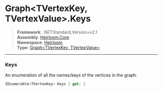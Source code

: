 # Graph\<TVertexKey, TVertexValue>.Keys

> **Framework**: .NETStandard,Version=v2.1  
> **Assembly**: [Heirloom.Core][0]  
> **Namespace**: [Heirloom][0]  
> **Type**: [Graph\<TVertexKey, TVertexValue>][1]  

--------------------------------------------------------------------------------

### Keys

An enumeration of all the names/keys of the vertices in the graph.

```cs
IEnumerable<TVertexKey> Keys { get; }
```

[0]: ..\Heirloom.Core.md
[1]: Heirloom.Graph[TVertexKey,TVertexValue].md
